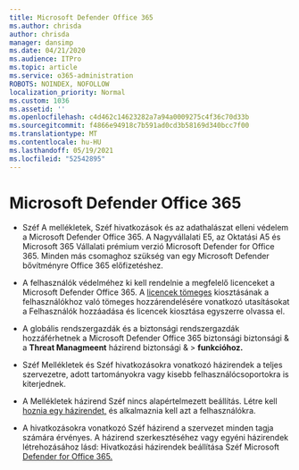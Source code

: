```yaml
---
title: Microsoft Defender Office 365
ms.author: chrisda
author: chrisda
manager: dansimp
ms.date: 04/21/2020
ms.audience: ITPro
ms.topic: article
ms.service: o365-administration
ROBOTS: NOINDEX, NOFOLLOW
localization_priority: Normal
ms.custom: 1036
ms.assetid: ''
ms.openlocfilehash: c4d462c14623282a7a94a0009275c4f36c70d33b
ms.sourcegitcommit: f4866e94918c7b591ad0cd3b58169d340bcc7f00
ms.translationtype: MT
ms.contentlocale: hu-HU
ms.lasthandoff: 05/19/2021
ms.locfileid: "52542895"
---
```

# <a name="microsoft-defender-for-office-365"></a>Microsoft Defender Office 365

- Széf A mellékletek, Széf hivatkozások és az adathalászat elleni védelem a Microsoft Defender Office 365. A Nagyvállalati E5, az Oktatási A5 és Microsoft 365 Vállalati prémium verzió Microsoft Defender for Office 365. Minden más csomaghoz szükség van egy Microsoft Defender bővítményre Office 365 előfizetéshez.

- A felhasználók védelméhez ki kell rendelnie a megfelelő licenceket a Microsoft Defender Office 365. A [licencek tömeges](/microsoft-365/admin/add-users/add-users) kiosztásának a felhasználókhoz való tömeges hozzárendelésére vonatkozó utasításokat a Felhasználók hozzáadása és licencek kiosztása egyszerre olvassa el.

- A globális rendszergazdák és a biztonsági rendszergazdák hozzáférhetnek a Microsoft Defender Office 365 biztonsági biztonsági & a **Threat Managmeent** házirend biztonsági & \> **funkcióhoz.**

- Széf Mellékletek és Széf hivatkozásokra vonatkozó házirendek a teljes szervezetre, adott tartományokra vagy kisebb felhasználócsoportokra is kiterjednek.

- A Mellékletek házirend Széf nincs alapértelmezett beállítás. Létre kell [hoznia egy házirendet,](/microsoft-365/security/office-365-security/set-up-atp-safe-attachments-policies) és alkalmaznia kell azt a felhasználókra.

- A hivatkozásokra vonatkozó Széf házirend a szervezet minden tagja számára érvényes. A házirend szerkesztéséhez vagy egyéni házirendek létrehozásához lásd: Hivatkozási házirendek beállítása Széf Microsoft [Defender for Office 365.](/microsoft-365/security/office-365-security/set-up-atp-safe-links-policies)

